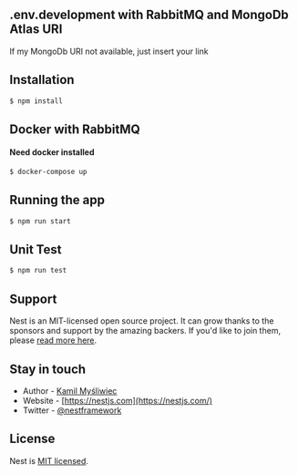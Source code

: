 
## .env.development with RabbitMQ and MongoDb Atlas URI
If my MongoDb URI not available, just insert your link

## Installation

```bash
$ npm install
```

## Docker with RabbitMQ
#### Need docker installed

```bash
$ docker-compose up
```

## Running the app

```bash
$ npm run start
```

## Unit Test

```bash
$ npm run test
```

## Support

Nest is an MIT-licensed open source project. It can grow thanks to the sponsors and support by the amazing backers. If you'd like to join them, please [read more here](https://docs.nestjs.com/support).

## Stay in touch

- Author - [Kamil Myśliwiec](https://kamilmysliwiec.com)
- Website - [https://nestjs.com](https://nestjs.com/)
- Twitter - [@nestframework](https://twitter.com/nestframework)

## License

Nest is [MIT licensed](LICENSE).
